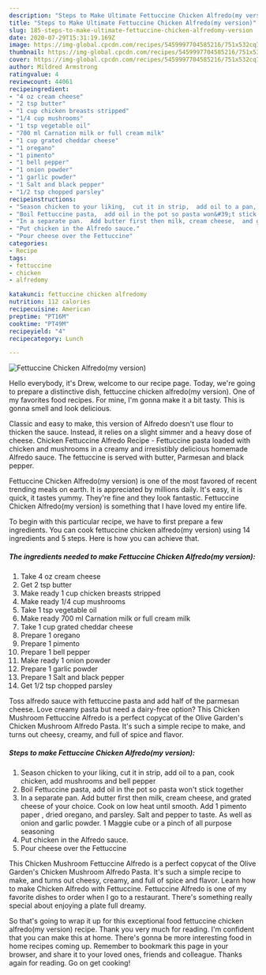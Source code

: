 ```yaml
---
description: "Steps to Make Ultimate Fettuccine Chicken Alfredo(my version)"
title: "Steps to Make Ultimate Fettuccine Chicken Alfredo(my version)"
slug: 185-steps-to-make-ultimate-fettuccine-chicken-alfredomy-version
date: 2020-07-29T15:31:19.169Z
image: https://img-global.cpcdn.com/recipes/5459997704585216/751x532cq70/fettuccine-chicken-alfredomy-version-recipe-main-photo.jpg
thumbnail: https://img-global.cpcdn.com/recipes/5459997704585216/751x532cq70/fettuccine-chicken-alfredomy-version-recipe-main-photo.jpg
cover: https://img-global.cpcdn.com/recipes/5459997704585216/751x532cq70/fettuccine-chicken-alfredomy-version-recipe-main-photo.jpg
author: Mildred Armstrong
ratingvalue: 4
reviewcount: 44061
recipeingredient:
- "4 oz cream cheese"
- "2 tsp butter"
- "1 cup chicken breasts stripped"
- "1/4 cup mushrooms"
- "1 tsp vegetable oil"
- "700 ml Carnation milk or full cream milk"
- "1 cup grated cheddar cheese"
- "1 oregano"
- "1 pimento"
- "1 bell pepper"
- "1 onion powder"
- "1 garlic powder"
- "1 Salt and black pepper"
- "1/2 tsp chopped parsley"
recipeinstructions:
- "Season chicken to your liking,  cut it in strip,  add oil to a pan,  cook chicken,  add mushrooms  and bell pepper"
- "Boil Fettuccine pasta,  add oil in the pot so pasta won&#39;t stick together"
- "In a separate pan.  Add butter first then milk, cream cheese,  and grated cheese of your choice.   Cook on low heat until smooth.  Add 1 pimento paper ,  dried oregano,  and parsley. Salt and pepper to taste.  As well as onion and garlic powder. 1 Maggie cube or a pinch of all purpose seasoning"
- "Put chicken in the Alfredo sauce."
- "Pour cheese over the Fettuccine"
categories:
- Recipe
tags:
- fettuccine
- chicken
- alfredomy

katakunci: fettuccine chicken alfredomy 
nutrition: 112 calories
recipecuisine: American
preptime: "PT16M"
cooktime: "PT49M"
recipeyield: "4"
recipecategory: Lunch

---
```



![Fettuccine Chicken Alfredo(my version)](https://img-global.cpcdn.com/recipes/5459997704585216/751x532cq70/fettuccine-chicken-alfredomy-version-recipe-main-photo.jpg)

Hello everybody, it's Drew, welcome to our recipe page. Today, we're going to prepare a distinctive dish, fettuccine chicken alfredo(my version). One of my favorites food recipes. For mine, I'm gonna make it a bit tasty. This is gonna smell and look delicious.

Classic and easy to make, this version of Alfredo doesn&#39;t use flour to thicken the sauce. Instead, it relies on a slight simmer and a heavy dose of cheese. Chicken Fettuccine Alfredo Recipe - Fettuccine pasta loaded with chicken and mushrooms in a creamy and irresistibly delicious homemade Alfredo sauce. The fettuccine is served with butter, Parmesan and black pepper.

Fettuccine Chicken Alfredo(my version) is one of the most favored of recent trending meals on earth. It is appreciated by millions daily. It's easy, it is quick, it tastes yummy. They're fine and they look fantastic. Fettuccine Chicken Alfredo(my version) is something that I have loved my entire life.


To begin with this particular recipe, we have to first prepare a few ingredients. You can cook fettuccine chicken alfredo(my version) using 14 ingredients and 5 steps. Here is how you can achieve that.

<!--inarticleads1-->

##### The ingredients needed to make Fettuccine Chicken Alfredo(my version):

1. Take 4 oz cream cheese
1. Get 2 tsp butter
1. Make ready 1 cup chicken breasts stripped
1. Make ready 1/4 cup mushrooms
1. Take 1 tsp vegetable oil
1. Make ready 700 ml Carnation milk or full cream milk
1. Take 1 cup grated cheddar cheese
1. Prepare 1 oregano
1. Prepare 1 pimento
1. Prepare 1 bell pepper
1. Make ready 1 onion powder
1. Prepare 1 garlic powder
1. Prepare 1 Salt and black pepper
1. Get 1/2 tsp chopped parsley


Toss alfredo sauce with fettuccine pasta and add half of the parmesan cheese. Love creamy pasta but need a dairy-free option? This Chicken Mushroom Fettuccine Alfredo is a perfect copycat of the Olive Garden&#39;s Chicken Mushroom Alfredo Pasta. It&#39;s such a simple recipe to make, and turns out cheesy, creamy, and full of spice and flavor. 

<!--inarticleads2-->

##### Steps to make Fettuccine Chicken Alfredo(my version):

1. Season chicken to your liking,  cut it in strip,  add oil to a pan,  cook chicken,  add mushrooms  and bell pepper
1. Boil Fettuccine pasta,  add oil in the pot so pasta won&#39;t stick together
1. In a separate pan.  Add butter first then milk, cream cheese,  and grated cheese of your choice.   Cook on low heat until smooth.  Add 1 pimento paper ,  dried oregano,  and parsley. Salt and pepper to taste.  As well as onion and garlic powder. 1 Maggie cube or a pinch of all purpose seasoning
1. Put chicken in the Alfredo sauce.
1. Pour cheese over the Fettuccine


This Chicken Mushroom Fettuccine Alfredo is a perfect copycat of the Olive Garden&#39;s Chicken Mushroom Alfredo Pasta. It&#39;s such a simple recipe to make, and turns out cheesy, creamy, and full of spice and flavor. Learn how to make Chicken Alfredo with Fettuccine. Fettuccine Alfredo is one of my favorite dishes to order when I go to a restaurant. There&#39;s something really special about enjoying a plate full dreamy. 

So that's going to wrap it up for this exceptional food fettuccine chicken alfredo(my version) recipe. Thank you very much for reading. I'm confident that you can make this at home. There's gonna be more interesting food in home recipes coming up. Remember to bookmark this page in your browser, and share it to your loved ones, friends and colleague. Thanks again for reading. Go on get cooking!
